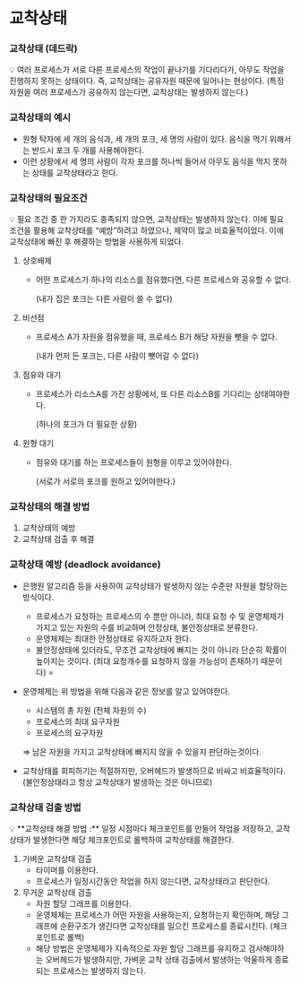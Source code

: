 # 교착상태

### 교착상태 (데드락)

💡 여러 프로세스가 서로 다른 프로세스의 작업이 끝나기를 기다리다가, 아무도 작업을 진행하지 못하는 상태이다. 즉, 교착상태는 공유자원 때문에 일어나는 현상이다. (특정 자원을 여러 프로세스가 공유하지 않는다면, 교착상태는 발생하지 않는다.)

### 교착상태의 예시

* 원형 탁자에 세 개의 음식과, 세 개의 포크, 세 명의 사람이 있다. 음식을 먹기 위해서는 반드시 포크 두 개를 사용해야한다.
* 이런 상황에서 세 명의 사람이 각자 포크를 하나씩 들어서 아무도 음식을 먹지 못하는 상태를 교착상태라고 한다.

### 교착상태의 필요조건

💡 필요 조건 중 한 가지라도 충족되지 않으면, 교착상태는 발생하지 않는다. 이에 필요 조건을 활용해 교착상태를 “예방”하려고 하였으나, 제약이 많고 비효율적이었다. 이에 교착상태에 빠진 후 해결하는 방법을 사용하게 되었다.

1. 상호배제
   *   어떤 프로세스가 하나의 리소스를 점유했다면, 다른 프로세스와 공유할 수 없다.

       (내가 집은 포크는 다른 사람이 쓸 수 없다)
2. 비선점
   *   프로세스 A가 자원을 점유했을 때, 프로세스 B가 해당 자원을 뺏을 수 없다.

       (내가 먼저 든 포크는, 다른 사람이 뺏어갈 수 없다)
3. 점유와 대기
   *   프로세스가 리소스A를 가진 상황에서, 또 다른 리소스B를 기다리는 상태여야한다.

       (하나의 포크가 더 필요한 상황)
4. 원형 대기
   *   점유와 대기를 하는 프로세스들이 원형을 이루고 있어야한다.

       (서로가 서로의 포크를 원하고 있어야한다.)



### 교착상태의 해결 방법

1. 교착상태의 예방
2. 교착상태 검출 후 해결

### 교착상태 예방 (deadlock avoidance)

* 은행원 알고리즘 등을 사용하여 교착상태가 발생하지 않는 수준만 자원을 할당하는 방식이다.
  * 프로세스가 요청하는 프로세스의 수 뿐만 아니라, 최대 요청 수 및 운영체제가 가지고 있는 자원의 수를 비교하며 안정상태, 불안정상태로 분류한다.
  * 운영체제는 최대한 안정상태로 유지하고자 한다.
  * 불안정상태에 있더라도, 무조건 교착상태에 빠지는 것이 아니라 단순히 확률이 높아지는 것이다. (최대 요청개수를 요청하지 않을 가능성이 존재하기 때문이다) =
*   운영체제는 위 방법을 위해 다음과 같은 정보를 알고 있어야한다.

    * 시스템의 총 자원 (전체 자원의 수)
    * 프로세스의 최대 요구자원
    * 프로세스의 요구자원

    ⇒ 남은 자원을 가지고 교착상태에 빠지지 않을 수 있을지 판단하는것이다.
* 교착상태를 회피하기는 적절하지만, 오버헤드가 발생하므로 비싸고 비효율적이다. (불안정상태라고 항상 교착상태가 발생하는 것은 아니므로)

### 교착상태 검출 방법

💡 \*\*교착상태 해결 방법 :\*\* 일정 시점마다 체크포인트를 만들어 작업을 저장하고, 교착상태가 발생한다면 해당 체크포인트로 롤백하여 교착상태를 해결한다.

1. 가벼운 교착상태 검출
   * 타이머를 이용한다.
   * 프로세스가 일정시간동안 작업을 하지 않는다면, 교착상태라고 판단한다.
2. 무거운 교착상태 검출
   * 자원 할당 그래프를 이용한다.
   * 운영체제는 프로세스가 어떤 자원을 사용하는지, 요청하는지 확인하며, 해당 그래프에 순환구조가 생긴다면 교착상태를 일으킨 프로세스를 종료시킨다. (체크포인트로 롤백)
   * 해당 방법은 운영체제가 지속적으로 자원 할당 그래프를 유지하고 검사해야하는 오버헤드가 발생하지만, 가벼운 교착 상태 검출에서 발생하는 억울하게 종료되는 프로세스는 발생하지 않는다.
